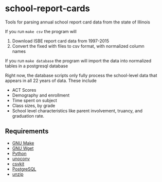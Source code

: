 school-report-cards
===================

Tools for parsing annual school report card data from the state of Illinois

If you run `make csv` the program will

1. Download ISBE report card data from 1997-2015
2. Convert the fixed with files to csv format, with normalized column names

If you run `make database` the program will import the data into
normalized tables in a postgresql database

Right now, the database scripts only fully process the school-level
data that appears in all 22 years of data. These include

* ACT Scores
* Demography and enrollment
* Time spent on subject
* Class sizes, by grade
* School level characteristics like parent involvement, truancy, and graduation rate.


## Requirements
* [GNU Make](https://www.gnu.org/software/make/)
* [GNU Wget](https://www.gnu.org/software/wget/)
* [Python](https://www.python.org/downloads/)
* [unoconv](http://dag.wiee.rs/home-made/unoconv/)
* [csvkit](https://csvkit.readthedocs.org/en/0.9.1/install.html)
* [PostgreSQL](http://www.postgresql.org/)
* [unzip](http://www.info-zip.org/)

